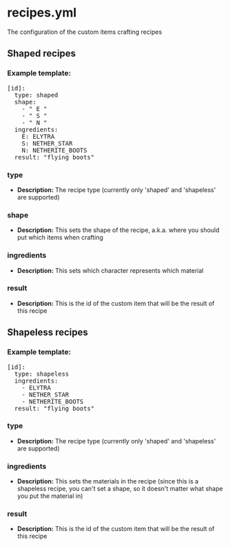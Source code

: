 # recipes.yml
The configuration of the custom items crafting recipes

## Shaped recipes

### Example template:

<pre>
[id]:
  type: shaped
  shape:
    - " E "
    - " S "
    - " N "
  ingredients:
    E: ELYTRA
    S: NETHER_STAR
    N: NETHERITE_BOOTS
  result: "flying_boots"
</pre>

### type
- **Description:** The recipe type (currently only 'shaped' and 'shapeless' are supported)

### shape 
- **Description:** This sets the shape of the recipe, a.k.a. where you should put which items when crafting

### ingredients
- **Description:** This sets which character represents which material

### result
- **Description:** This is the id of the custom item that will be the result of this recipe

## Shapeless recipes

### Example template:

<pre>
[id]:
  type: shapeless
  ingredients:
    - ELYTRA
    - NETHER_STAR
    - NETHERITE_BOOTS
  result: "flying_boots"
</pre>

### type
- **Description:** The recipe type (currently only 'shaped' and 'shapeless' are supported)

### ingredients
- **Description:** This sets the materials in the recipe (since this is a shapeless recipe, you can't set a shape, so it doesn't matter what shape you put the material in)

### result
- **Description:** This is the id of the custom item that will be the result of this recipe